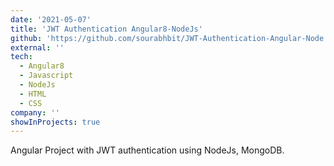 ```yaml
---
date: '2021-05-07'
title: 'JWT Authentication Angular8-NodeJs'
github: 'https://github.com/sourabhbit/JWT-Authentication-Angular-Node'
external: ''
tech:
  - Angular8
  - Javascript
  - NodeJs
  - HTML
  - CSS
company: ''
showInProjects: true
---
```


Angular Project with JWT authentication using NodeJs, MongoDB.
